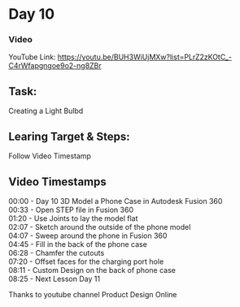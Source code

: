 # Day 10
### Video
YouTube Link: https://youtu.be/BUH3WiUjMXw?list=PLrZ2zKOtC_-C4rWfapgngoe9o2-ng8ZBr
## Task:
Creating a Light Bulbd

## Learing Target & Steps:
Follow Video Timestamp

## Video Timestamps
00:00 - Day 10 3D Model a Phone Case in Autodesk Fusion 360 </br>
00:33 - Open STEP file in Fusion 360</br>
01:20 - Use Joints to lay the model flat</br>
02:07 - Sketch around the outside of the phone model</br>
04:07 - Sweep around the phone in Fusion 360</br>
04:45 - Fill in the back of the phone case</br>
06:28 - Chamfer the cutouts</br>
07:20 - Offset faces for the charging port hole</br>
08:11 - Custom Design on the back of phone case</br>
08:25 - Next Lesson Day 11</br>


Thanks to youtube channel Product Design Online
